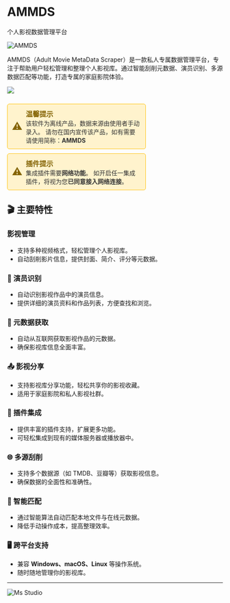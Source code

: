# AMMDS

个人影视数据管理平台

![AMMDS](https://file.lifebus.top/imgs/ammds_cover.png)

AMMDS（Adult Movie MetaData Scraper）是一款私人专属数据管理平台，专注于帮助用户轻松管理和整理个人影视库。通过智能刮削元数据、演员识别、多源数据匹配等功能，打造专属的家庭影院体验。

![](https://img.shields.io/badge/%E6%96%B0%E7%96%86%E8%90%8C%E6%A3%AE%E8%BD%AF%E4%BB%B6%E5%BC%80%E5%8F%91%E5%B7%A5%E4%BD%9C%E5%AE%A4-%E6%8F%90%E4%BE%9B%E6%8A%80%E6%9C%AF%E6%94%AF%E6%8C%81-blue)

<div style="border: 1px solid #FFC107; padding: 10px; border-radius: 5px; color: #856404; background-color: #FFF3CD; display: inline-block; width: 100%; max-width: 60%; margin-top: 10px;">
    <div style="display: flex; align-items: center;">
        <span style="font-size: 24px; margin-right: 8px;">⚠️</span>
        <div>
            <strong style="font-size: 16px;">温馨提示</strong><br>
            <span style="font-size: 14px; color: #333;">该软件为离线产品，数据来源由使用者手动录入。</span>
            <span style="font-size: 14px; color: #333;">请勿在国内宣传该产品，如有需要请使用简称：<b>AMMDS</b></span>
        </div>
    </div>
</div>

<div style="border: 1px solid #FFC107; padding: 10px; border-radius: 5px; color: #856404; background-color: #FFF3CD; display: inline-block; width: 100%; max-width: 60%; margin-top: 10px;">
    <div style="display: flex; align-items: center;">
        <span style="font-size: 24px; margin-right: 8px;">⚠️</span>
        <div>
            <strong style="font-size: 16px;">插件提示</strong><br>
            <span style="font-size: 14px; color: #333;">集成插件需要<b>网络功能</b>。</span>
            <span style="font-size: 14px; color: #333;">如开启任一集成插件，将视为您<b>已同意接入网络连接</b>。</span>
        </div>
    </div>
</div>

## 🎬 主要特性

### 影视管理

- 支持多种视频格式，轻松管理个人影视库。
- 自动刮削影片信息，提供封面、简介、评分等元数据。

### 👤 演员识别

- 自动识别影视作品中的演员信息。
- 提供详细的演员资料和作品列表，方便查找和浏览。

### 📄 元数据获取

- 自动从互联网获取影视作品的元数据。
- 确保影视库信息全面丰富。

### 📤 影视分享

- 支持影视库分享功能，轻松共享你的影视收藏。
- 适用于家庭影院和私人影视社群。

### 🔌 插件集成

- 提供丰富的插件支持，扩展更多功能。
- 可轻松集成到现有的媒体服务器或播放器中。

### 🌐 多源刮削

- 支持多个数据源（如 TMDB、豆瓣等）获取影视信息。
- 确保数据的全面性和准确性。

### 🤖 智能匹配

- 通过智能算法自动匹配本地文件与在线元数据。
- 降低手动操作成本，提高整理效率。

### 🖥️ 跨平台支持

- 兼容 **Windows、macOS、Linux** 等操作系统。
- 随时随地管理你的影视库。

---

![Ms Studio](https://file.lifebus.top/imgs/ms_blank_001.png)
